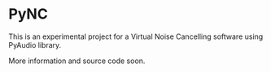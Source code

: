 # PyNC

This is an experimental project for a Virtual Noise Cancelling software using PyAudio library.

More information and source code soon.

